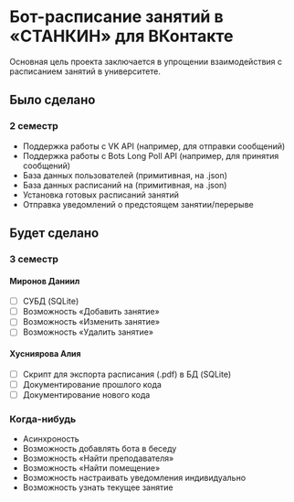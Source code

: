 # Бот-расписание занятий в «СТАНКИН» для ВКонтакте
Основная цель проекта заключается в упрощении взаимодействия с расписанием занятий в университете. 

## Было сделано
### 2 семестр
* Поддержка работы с VK API (например, для отправки сообщений)
* Поддержка работы с Bots Long Poll API (например, для принятия сообщений)
* База данных пользователей (примитивная, на .json)
* База данных расписаний на (примитивная, на .json)
* Установка готовых расписаний занятий
* Отправка уведомлений о предстоящем занятии/перерыве

## Будет сделано
### 3 семестр
#### Миронов Даниил
- [ ] СУБД (SQLite)
- [ ] Возможность «Добавить занятие»
- [ ] Возможность «Изменить занятие»
- [ ] Возможность «Удалить занятие»

#### Хусниярова Алия 
- [ ] Скрипт для экспорта расписания (.pdf) в БД (SQLite)
- [ ] Документирование прошлого кода
- [ ] Документирование нового кода

### Когда-нибудь
* Асинхроность
* Возможность добавлять бота в беседу
* Возможность «Найти преподавателя»
* Возможность «Найти помещение»
* Возможность настраивать уведомления индивидуально
* Возможность узнать текущее занятие
